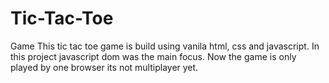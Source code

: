 # Tic-Tac-Toe
Game
This tic tac toe game is build using vanila html, css and javascript.
In this project javascript dom was the main focus.
Now the game is only played by one browser its not multiplayer yet.
